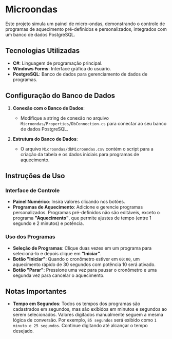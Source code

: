 # Microondas

Este projeto simula um painel de micro-ondas, demonstrando o controle de programas de aquecimento pré-definidos e personalizados, integrados com um banco de dados PostgreSQL.

## Tecnologias Utilizadas

- **C#**: Linguagem de programação principal.
- **Windows Forms**: Interface gráfica do usuário.
- **PostgreSQL**: Banco de dados para gerenciamento de dados de programas.

## Configuração do Banco de Dados

1. **Conexão com o Banco de Dados**:
   - Modifique a string de conexão no arquivo `Microondas/Properties/DbConnection.cs` para conectar ao seu banco de dados PostgreSQL.

2. **Estrutura do Banco de Dados**:
   - O arquivo `Microondas/dbMicroondas.csv` contém o script para a criação da tabela e os dados iniciais para programas de aquecimento.

## Instruções de Uso

### Interface de Controle

- **Painel Numérico**: Insira valores clicando nos botões.
- **Programas de Aquecimento**: Adicione e gerencie programas personalizados. Programas pré-definidos não são editáveis, exceto o programa **"Aquecimento"**, que permite ajustes de tempo (entre 1 segundo e 2 minutos) e potência.

### Uso dos Programas

- **Seleção de Programas**: Clique duas vezes em um programa para selecioná-lo e depois clique em **"Iniciar"**.
- **Botão "Iniciar"**: Quando o cronômetro estiver em `00:00`, um aquecimento rápido de 30 segundos com potência 10 será ativado.
- **Botão "Parar"**: Pressione uma vez para pausar o cronômetro e uma segunda vez para cancelar o aquecimento.

## Notas Importantes

- **Tempo em Segundos**: Todos os tempos dos programas são cadastrados em segundos, mas são exibidos em minutos e segundos ao serem selecionados. Valores digitados manualmente seguem a mesma lógica de conversão. Por exemplo, `85 segundos` será exibido como `1 minuto e 25 segundos`. Continue digitando até alcançar o tempo desejado.
